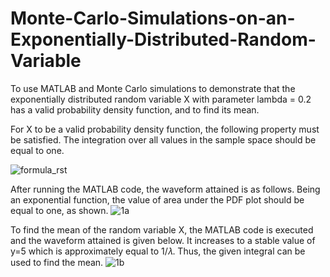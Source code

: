 # Monte-Carlo-Simulations-on-an-Exponentially-Distributed-Random-Variable
To use MATLAB and Monte Carlo simulations to demonstrate that the exponentially distributed random variable X with parameter lambda = 0.2 has a valid probability density function, and to find its mean.

For X to be a valid probability density function, the following property must be satisfied. The integration over all values in the sample space should be equal to one.

![formula_rst](https://user-images.githubusercontent.com/74524978/170092916-5668a072-bf10-41a0-86c5-f1f32427cbc6.jpg)

After running the MATLAB code, the waveform attained is as follows. Being an exponential function, the value of area under the PDF plot should be equal to one, as shown.
![1a](https://user-images.githubusercontent.com/74524978/170093047-4befe29a-e457-462a-b0fc-9f89b067578a.png)

To find the mean of the random variable X, the MATLAB code is executed and the waveform attained is given below. It increases to a stable value of y=5 which is approximately equal to 1/𝜆. Thus, the given integral can be used to find the mean.
![1b](https://user-images.githubusercontent.com/74524978/170093312-b9c928eb-0213-4bc1-87e8-9ec08aed1bb0.png)

